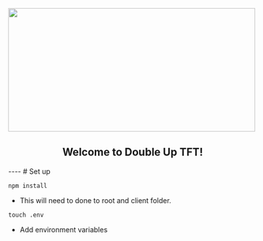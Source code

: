 <img src="https://images.contentstack.io/v3/assets/blt731acb42bb3d1659/blt11eb191baabd2b12/616a3669ca94fe77b0519651/101821_TFTDoubleUp_Banner.jpg" width="500" height="250">

<center><h2>Welcome to Double Up TFT!</h2></center>
----
# Set up


`npm install`

- This will need to done to root and client folder.

`touch .env`
- Add environment variables

